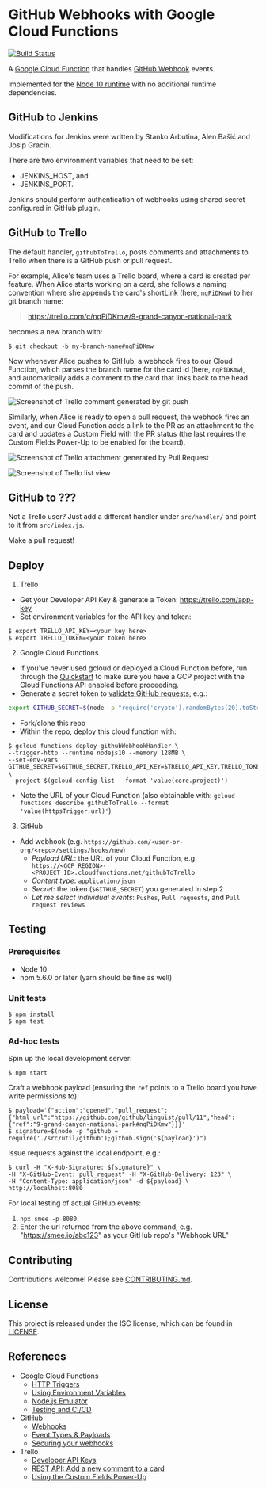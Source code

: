 # GitHub Webhooks with Google Cloud Functions

[![Build Status](https://travis-ci.com/eddies/github-webhook-cloud-function.svg?branch=master)](https://travis-ci.com/eddies/github-webhook-cloud-function)

A [Google Cloud Function](https://cloud.google.com/functions/) that handles [GitHub Webhook](https://developer.github.com/webhooks/) events.

Implemented for the [Node 10 runtime](https://cloud.google.com/functions/docs/concepts/nodejs-10-runtime) with no additional runtime dependencies.

## GitHub to Jenkins

Modifications for Jenkins were written by Stanko Arbutina, Alen Bašić and Josip Gracin.

There are two environment variables that need to be set: 
- JENKINS\_HOST, and
- JENKINS\_PORT. 

Jenkins should perform authentication of webhooks using shared secret configured in GitHub plugin.

## GitHub to Trello

The default handler, `githubToTrello`, posts comments and attachments to Trello when there is a GitHub push or pull request.

For example, Alice's team uses a Trello board, where a card is created per feature. When Alice starts working on a card, she follows a naming convention where she appends the card's shortLink (here, `nqPiDKmw`) to her git branch name:

> https://trello.com/c/nqPiDKmw/9-grand-canyon-national-park

becomes a new branch with:
```console
$ git checkout -b my-branch-name#nqPiDKmw
```

Now whenever Alice pushes to GitHub, a webhook fires to our Cloud Function, which parses the branch name for the card id (here, `nqPiDKmw`), and automatically adds a comment to the card that links back to the head commit of the push.

![Screenshot of Trello comment generated by git push](docs/images/push-comment.png?raw=true "Trello Comment from push event")

Similarly, when Alice is ready to open a pull request, the webhook fires an event, and our Cloud Function adds a link to the PR as an attachment to the card and updates a Custom Field with the PR status (the last requires the Custom Fields Power-Up to be enabled for the board).

![Screenshot of Trello attachment generated by Pull Request](docs/images/pull-attachment.png?raw=true "Trello Attachment from pull_request event")

![Screenshot of Trello list view](docs/images/trello-list-view.png?raw=true "Trello List")

## GitHub to ???
Not a Trello user? Just add a different handler under `src/handler/` and point to it from `src/index.js`.

Make a pull request!

## Deploy

1. Trello
  * Get your Developer API Key & generate a Token: https://trello.com/app-key
  * Set environment variables for the API key and token:
  ```console
  $ export TRELLO_API_KEY=<your key here>
  $ export TRELLO_TOKEN=<your token here>
  ```
2. Google Cloud Functions
  * If you've never used gcloud or deployed a Cloud Function before, run through the [Quickstart](https://cloud.google.com/functions/docs/quickstart#functions-deploy-command-node10) to make sure you have a GCP project with the Cloud Functions API enabled before proceeding.
  * Generate a secret token to [validate GitHub requests](https://developer.github.com/webhooks/securing/), e.g.:
  ```bash
  export GITHUB_SECRET=$(node -p "require('crypto').randomBytes(20).toString('hex');")
  ```
  * Fork/clone this repo
  * Within the repo, deploy this cloud function with:
  ```console
  $ gcloud functions deploy githubWebhookHandler \
  --trigger-http --runtime nodejs10 --memory 128MB \
  --set-env-vars GITHUB_SECRET=$GITHUB_SECRET,TRELLO_API_KEY=$TRELLO_API_KEY,TRELLO_TOKEN=$TRELLO_TOKEN \
  --project $(gcloud config list --format 'value(core.project)')
  ```
  * Note the URL of your Cloud Function (also obtainable with: `gcloud functions describe githubToTrello --format 'value(httpsTrigger.url)'`)
3. GitHub
  * Add webhook (e.g. `https://github.com/<user-or-org/<repo>/settings/hooks/new`)
    * *Payload URL*: the URL of your Cloud Function, e.g. `
https://<GCP_REGION>-<PROJECT_ID>.cloudfunctions.net/githubToTrello`
    * *Content type*: `application/json`
    * *Secret*: the token (`$GITHUB_SECRET`) you generated in step 2
    * *Let me select individual events*: `Pushes`, `Pull requests`, and `Pull request reviews`


## Testing

### Prerequisites
* Node 10
* npm 5.6.0 or later (yarn should be fine as well)

### Unit tests
```console
$ npm install
$ npm test
```

### Ad-hoc tests

Spin up the local development server:

```console
$ npm start
```

Craft a webhook payload (ensuring the `ref` points to a Trello board you have write permissions to):
```console
$ payload='{"action":"opened","pull_request":{"html_url":"https://github.com/github/linguist/pull/11","head":{"ref":"9-grand-canyon-national-park#nqPiDKmw"}}}'
$ signature=$(node -p "github = require('./src/util/github');github.sign('${payload}')")
```

Issue requests against the local endpoint, e.g.:

```console
$ curl -H "X-Hub-Signature: ${signature}" \
-H "X-GitHub-Event: pull_request" -H "X-GitHub-Delivery: 123" \
-H "Content-Type: application/json" -d ${payload} \
http://localhost:8080
```

For local testing of actual GitHub events:

1. `npx smee -p 8080`
2. Enter the url returned from the above command, e.g. "https://smee.io/abc123" as your GitHub repo's "Webhook URL"

## Contributing
Contributions welcome! Please see [CONTRIBUTING.md](docs/CONTRIBUTING.md).

## License
This project is released under the ISC license, which can be found in [LICENSE](LICENSE).

## References
* Google Cloud Functions
  * [HTTP Triggers](https://cloud.google.com/functions/docs/calling/http)
  * [Using Environment Variables](https://cloud.google.com/functions/docs/env-var)
  * [Node.js Emulator](https://cloud.google.com/functions/docs/emulator)
  * [Testing and CI/CD](https://cloud.google.com/functions/docs/bestpractices/testing)
* GitHub
  * [Webhooks](https://developer.github.com/webhooks/)
  * [Event Types & Payloads](https://developer.github.com/v3/activity/events/types/)
  * [Securing your webhooks](https://developer.github.com/webhooks/securing/)
* Trello
  * [Developer API Keys](https://trello.com/app-key)
  * [REST API: Add a new comment to a card](https://trello.readme.io/reference#cardsidactionscomments)
  * [Using the Custom Fields Power-Up](https://help.trello.com/article/1067-using-the-custom-fields-power-up)
